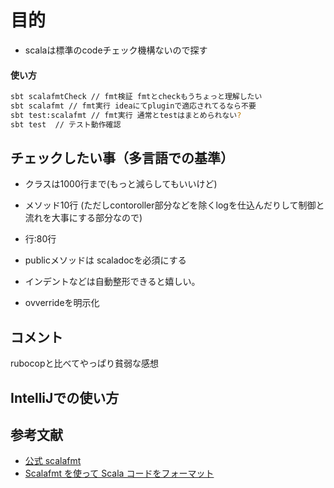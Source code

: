 # 目的
- scalaは標準のcodeチェック機構ないので探す

#### 使い方

```bash
sbt scalafmtCheck // fmt検証 fmtとcheckもうちょっと理解したい
sbt scalafmt // fmt実行 ideaにてpluginで適応されてるなら不要
sbt test:scalafmt // fmt実行 通常とtestはまとめられない?
sbt test  // テスト動作確認
```

## チェックしたい事（多言語での基準）

- クラスは1000行まで(もっと減らしてもいいけど)
- メソッド10行 (ただしcontoroller部分などを除くlogを仕込んだりして制御と流れを大事にする部分なので)
- 行:80行
- publicメソッドは scaladocを必須にする
- インデントなどは自動整形できると嬉しい。


- ovverrideを明示化 


## コメント
rubocopと比べてやっぱり貧弱な感想  


## IntelliJでの使い方

## 参考文献
- [公式 scalafmt](https://scalameta.org/scalafmt/)
- [Scalafmt を使って Scala コードをフォーマット](https://qiita.com/tsuyoshizawa/items/03b5fb90ad2c491f851c)